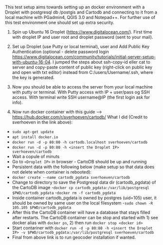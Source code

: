 This test setup aims towards setting up an docker environment with a Droplet with postgresql db /postgis and Cartodb and connecting to it from a local machine with PGadmin4, QGIS 3.0 and Notepad++. For further use of this test environment one should set up extra security.

1) Spin up Ubuntu 16 Droplet (https://www.digitalocean.com/). First time with droplet IP and user root and droplet password (sent to your mail).

2) Set up Droplet (use Putty or local terminal), user and Add Public Key Authentication (optional - delete password login https://www.digitalocean.com/community/tutorials/initial-server-setup-with-ubuntu-16-04. I jumped the steps about ssh-copy-id eller cat to server and copy-paste content of public key (right-click on public key and open with txt editor) instead from C:/users/Username/.ssh, where the key is generated.

3) Now you should be able to access the server from your local machine with putty or terminal. With Putty access with IP + user/pass og SSH access. With terminal write SSH username@IP (the first login ask for info).

4) Now run docker container with this guide --> https://hub.docker.com/r/sverhoeven/cartodb/
What I did (Credit to sverhoeven in the link above):
- `sudo apt-get update`
- `apt install docker.io`
- `docker run -d -p 80:80 -h cartodb.localhost sverhoeven/cartodb`
- `docker run -d -p 80:80 -h <insert the Droplet IP> sverhoeven/cartodb`
- Wait a copule of minuts
- Go to `<Droplet IP>` in browser - CartoDB should be up and running
- Persistent data with the following below (make setup so that data does not delete when container is rebooted):
- `docker create --name cartodb_pgdata sverhoeven/cartodb`
- Change to directory to save the Postgresql data dir (cartodb_pgdata) of the CartoDB image
-`docker cp cartodb_pgdata:/var/lib/postgresql $PWD/cartodb_pgdata`
-`docker rm -f cartodb_pgdata`
-  Inside container cartodb_pgdata is owned by postgres (uid=105) user, it should be owned by same user on the local filesystem
-`sudo chown -R 105.105 $PWD/cartodb_pgdata`
- After this the CartoDB container will have a database that stays filled after restarts. The CartoDB container can be stop and started with 1) see docker alias with `docker ps`, 2) then run `docker stop <docker id>`
- Start contariner with `docker run -d -p 80:80 -h <insert the Droplet IP> -v $PWD/cartodb_pgdata:/var/lib/postgresql sverhoeven/cartodb`
- Final from above link is to run geocoder installation if wanted.
